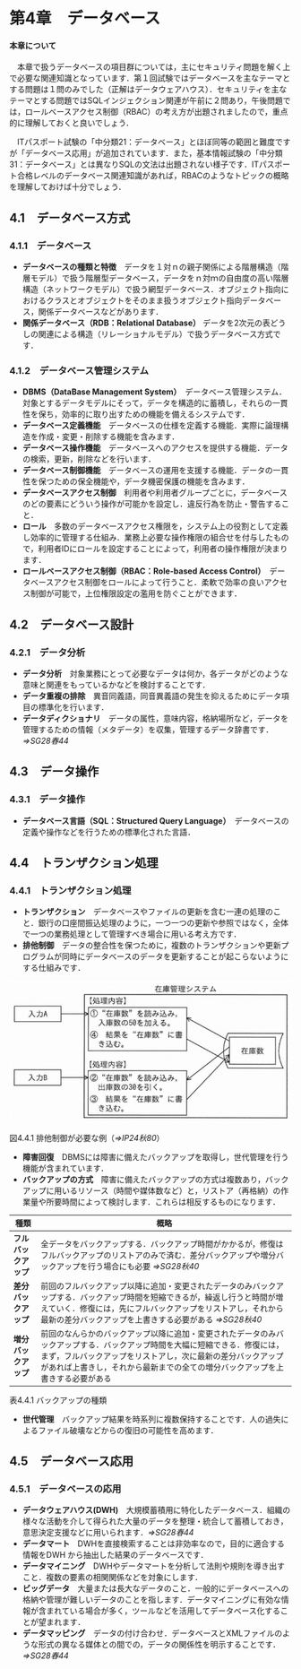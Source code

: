 # 第4章　データベース

#### 本章について

　本章で扱うデータベースの項目群については，主にセキュリティ問題を解く上で必要な関連知識となっています．第１回試験ではデータベースを主なテーマとする問題は１問のみでした（正解はデータウェアハウス）．セキュリティを主なテーマとする問題ではSQLインジェクション関連が午前に２問あり，午後問題では，ロールベースアクセス制御（RBAC）の考え方が出題されましたので，重点的に理解しておくと良いでしょう．

　ITパスポート試験の「中分類21：データベース」とほぼ同等の範囲と難度ですが「データベース応用」が追加されています．また，基本情報試験の「中分類31：データベース」とは異なりSQLの文法は出題されない様子です．ITパスポート合格レベルのデータベース関連知識があれば，RBACのようなトピックの概略を理解しておけば十分でしょう．

## 4.1　データベース方式

### 4.1.1　データベース

- **データベースの種類と特徴**　データを１対ｎの親子関係による階層構造（階層モデル）で扱う階層型データベース，データをｎ対ｍの自由度の高い階層構造（ネットワークモデル）で扱う網型データベース．オブジェクト指向におけるクラスとオブジェクトをそのまま扱うオブジェクト指向データベース，関係データベースなどがあります．
- **関係データベース（RDB：Relational Database）** データを2次元の表どうしの関連による構造（リレーショナルモデル）で扱うデータベース方式です．

### 4.1.2　データベース管理システム

- **DBMS（DataBase Management System）**　データベース管理システム．対象とするデータモデルにそって，データを構造的に蓄積し，それらの一貫性を保ち，効率的に取り出すための機能を備えるシステムです．
- **データベース定義機能**　データベースの仕様を定義する機能．実際に論理構造を作成・変更・削除する機能を含みます．
- **データベース操作機能**　データベースへのアクセスを提供する機能．データの検索，更新，削除などを行います．
- **データベース制御機能**　データベースの運用を支援する機能．データの一貫性を保つための保全機能や，データ機密保護の機能を含みます．
- **データベースアクセス制御**　利用者や利用者グループごとに，データベースのどの要素にどういう操作が可能かを設定し．違反行為を防止・警告すること．
- **ロール**　多数のデータベースアクセス権限を，システム上の役割として定義し効率的に管理する仕組み．業務上必要な操作権限の組合せを付与したもので，利用者IDにロールを設定することによって，利用者の操作権限が決まります．
- **ロールベースアクセス制御（RBAC：Role-based Access Control）**　データベースアクセス制御をロールによって行うこと．柔軟で効率の良いアクセス制御が可能で，上位権限設定の濫用を防ぐことができます．

## 4.2　データベース設計

### 4.2.1　データ分析

- **データ分析**　対象業務にとって必要なデータは何か，各データがどのような意味と関連をもっているかなどを検討することです．
- **データ重複の排除**　異音同義語，同音異義語の発生を抑えるためにデータ項目の標準化を行います．
- **データディクショナリ**　データの属性，意味内容，格納場所など，データを管理するための情報（メタデータ）を収集，管理するデータ辞書です．*⇒SG28春44*

## 4.3　データ操作

### 4.3.1　データ操作

- **データベース言語（SQL：Structured Query Language）**　データベースの定義や操作などを行うための標準化された言語．

## 4.4　トランザクション処理

### 4.4.1　トランザクション処理

- **トランザクション**　データベースやファイルの更新を含む一連の処理のこと．銀行の口座間振込処理のように，一つ一つの更新や参照ではなく，全体で一つの業務処理として管理すべき場合に用いる考え方です．
- **排他制御**　データの整合性を保つために，複数のトランザクションや更新プログラムが同時にデータベースのデータを更新することが起こらないようにする仕組みです．

![図4.4.1](chap04.images/image001.png)

図4.4.1 排他制御が必要な例（*⇒IP24秋80*）

- **障害回復**　DBMSには障害に備えたバックアップを取得し，世代管理を行う機能が含まれています．
- **バックアップの方式**　障害に備えたバックアップの方式は複数あり，バックアップに用いるリソース（時間や媒体数など）と，リストア（再格納）の作業量や所要時間によって検討します．これらは相反するものになります．

| 種類             | 概略                                                                                                                                                                                                                                                                       |
|------------------|----------------------------------------------------------------------------------------------------------------------------------------------------------------------------------------------------------------------------------------------------------------------------|
| **フルバックアップ** | 全データをバックアップする．バックアップ時間がかかるが，修復はフルバックアップのリストアのみで済む．差分バックアップや増分バックアップを行う場合にも必要 *⇒SG28秋40*                                                                                                                   |
| **差分バックアップ** | 前回のフルバックアップ以降に追加・変更されたデータのみバックアップする．バックアップ時間を短縮できるが，繰返し行うと時間が増えていく．修復には，先にフルバックアップをリストアし，それから最新の差分バックアップを上書きする必要がある *⇒SG28秋40*                                     |
| **増分バックアップ** | 前回のなんらかのバックアップ以降に追加・変更されたデータのみバックアップする．バックアップ時間を大幅に短縮できる．修復には，まず，フルバックアップをリストアし，次に最新の差分バックアップがあれば上書きし，それから最新までの全ての増分バックアップを上書きする必要がある |

表4.4.1 バックアップの種類

- **世代管理**　バックアップ結果を時系列に複数保持することです．人の過失によるファイル破壊などからの復旧の可能性を高めます．

## 4.5　データベース応用

### 4.5.1　データベースの応用

- **データウェアハウス(DWH)**　大規模蓄積用に特化したデータベース．組織の様々な活動を介して得られた大量のデータを整理・統合して蓄積しておき，意思決定支援などに用いられます．*⇒SG28春44*
- **データマート**　DWHを直接検索することは非効率なので，目的に適合する情報をDWH から抽出した結果のデータベースです．
- **データマイニング**　DWHやデータマートを分析して法則や規則を導き出すこと．複数の要素の相関関係などを対象にします．
- **ビッグデータ**　大量または長大なデータのこと．一般的にデータベースへの格納や管理が難しいデータのことを指します．データマイニングに有効な情報が含まれている場合が多く，ツールなどを活用してデータベース化することが望まれます．
- **データマッピング**　データの付け合わせ．データベースとXMLファイルのような形式の異なる媒体との間での，データの関係性を明示することです．*⇒SG28春44*

